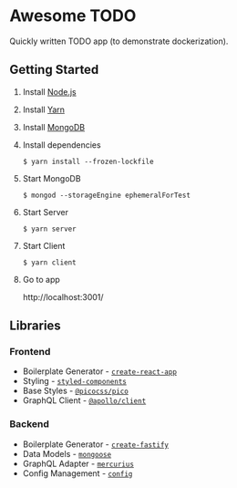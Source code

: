 # Awesome TODO

Quickly written TODO app (to demonstrate dockerization).

## Getting Started

1.  Install [Node.js](https://nodejs.org/en/)
1.  Install [Yarn](https://classic.yarnpkg.com/lang/en/docs/install)
1.  Install [MongoDB](https://docs.mongodb.com/manual/administration/install-community/)
1.  Install dependencies
    ```shell
    $ yarn install --frozen-lockfile
    ```
1. Start MongoDB
    ```shell
    $ mongod --storageEngine ephemeralForTest
    ```
1. Start Server
    ```shell
    $ yarn server
    ```
1. Start Client
    ```shell
    $ yarn client
    ```
1.  Go to app

    http://localhost:3001/

## Libraries

### Frontend
- Boilerplate Generator - [`create-react-app`](https://create-react-app.dev/)
- Styling - [`styled-components`](https://styled-components.com/)
- Base Styles - [`@picocss/pico`](https://picocss.com/)
- GraphQL Client - [`@apollo/client`](https://www.apollographql.com/docs/react/)

### Backend
- Boilerplate Generator - [`create-fastify`](https://github.com/fastify/create-fastify)
- Data Models - [`mongoose`](https://mongoosejs.com/)
- GraphQL Adapter - [`mercurius`](https://mercurius.dev/#/)
- Config Management - [`config`](https://github.com/lorenwest/node-config)
